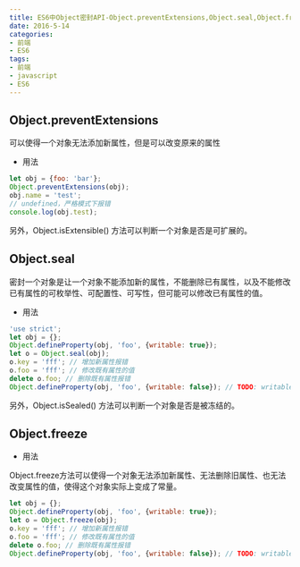 ```yaml
---
title: ES6中Object密封API-Object.preventExtensions,Object.seal,Object.freeze
date: 2016-5-14
categories:
- 前端
- ES6
tags:
- 前端
- javascript
- ES6
---
```

## Object.preventExtensions
可以使得一个对象无法添加新属性，但是可以改变原来的属性
- 用法
``` javascript
let obj = {foo: 'bar'};
Object.preventExtensions(obj);
obj.name = 'test';
// undefined，严格模式下报错
console.log(obj.test);
```
<!-- more -->
另外，Object.isExtensible() 方法可以判断一个对象是否是可扩展的。
## Object.seal
密封一个对象是让一个对象不能添加新的属性，不能删除已有属性，以及不能修改已有属性的可枚举性、可配置性、可写性，但可能可以修改已有属性的值。
- 用法
``` javascript
'use strict';
let obj = {};
Object.defineProperty(obj, 'foo', {writable: true});
let o = Object.seal(obj);
o.key = 'fff'; // 增加新属性报错
o.foo = 'fff'; // 修改既有属性的值
delete o.foo; // 删除既有属性报错
Object.defineProperty(obj, 'foo', {writable: false}); // TODO: writable，configurable从true改成false可以，但是不能反过来
```
另外，Object.isSealed() 方法可以判断一个对象是否是被冻结的。
## Object.freeze
- 用法

Object.freeze方法可以使得一个对象无法添加新属性、无法删除旧属性、也无法改变属性的值，使得这个对象实际上变成了常量。
``` javascript
let obj = {};
Object.defineProperty(obj, 'foo', {writable: true});
let o = Object.freeze(obj);
o.key = 'fff'; // 增加新属性报错
o.foo = 'fff'; // 修改既有属性的值
delete o.foo; // 删除既有属性报错
Object.defineProperty(obj, 'foo', {writable: false}); // TODO: writable，configurable从true改成false可以，但是不能反过来
```


